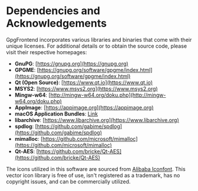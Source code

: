 # Dependencies and Acknowledgements

GpgFrontend incorporates various libraries and binaries that come with their
unique licenses. For additional details or to obtain the source code, please
visit their respective homepages:

- **GnuPG**: [https://gnupg.org](https://gnupg.org)
- **GPGME**: [https://gnupg.org/software/gpgme/index.html](https://gnupg.org/software/gpgme/index.html)
- **Qt (Open Source)**: [https://www.qt.io](https://www.qt.io)
- **MSYS2**: [https://www.msys2.org](https://www.msys2.org)
- **Mingw-w64**: [http://mingw-w64.org/doku.php](http://mingw-w64.org/doku.php)
- **AppImage**: [https://appimage.org](https://appimage.org)
- **macOS Application Bundles**: [Link](https://developer.apple.com/library/archive/documentation/CoreFoundation/Conceptual/CFBundles/BundleTypes/BundleTypes.html#//apple_ref/doc/uid/10000123i-CH101-SW1)
- **libarchive**: [https://www.libarchive.org](https://www.libarchive.org)
- **spdlog**: [https://github.com/gabime/spdlog](https://github.com/gabime/spdlog)
- **mimalloc**: [https://github.com/microsoft/mimalloc](https://github.com/microsoft/mimalloc)
- **Qt-AES**: [https://github.com/bricke/Qt-AES](https://github.com/bricke/Qt-AES)

The icons utilized in this software are sourced from [Alibaba Iconfont](https://www.iconfont.cn/).
This vector icon library is free of use, isn't registered as a trademark, has no
copyright issues, and can be commercially utilized.
